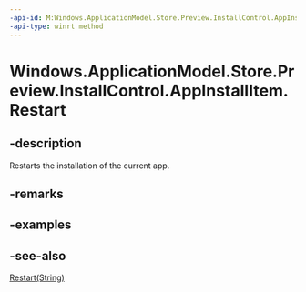 ```yaml
---
-api-id: M:Windows.ApplicationModel.Store.Preview.InstallControl.AppInstallItem.Restart
-api-type: winrt method
---
```


<!-- Method syntax
public void Restart()
-->

# Windows.ApplicationModel.Store.Preview.InstallControl.AppInstallItem.Restart

## -description
Restarts the installation of the current app.

## -remarks

## -examples

## -see-also
[Restart(String)](appinstallitem_restart_462069312.md)